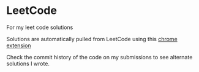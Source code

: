 # LeetCode

For my leet code solutions

Solutions are automatically pulled from LeetCode using this [chrome extension](https://github.com/QasimWani/LeetHub)

Check the commit history of the code on my submissions to see alternate solutions I wrote.
